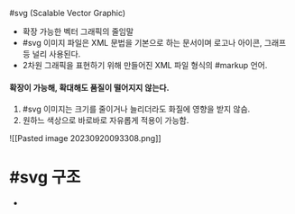 #svg (Scalable Vector Graphic)
-  확장 가능한 벡터 그래픽의 줄임말
-  #svg 이미지 파일은 XML 문법을 기본으로 하는 문서이며 로고나 아이콘, 그래프 등 널리 사용된다.
- 2차원 그래픽을 표현하기 위해 만들어진 XML 파일 형식의 #markup 언어.

#### 확장이 가능해, 확대해도 품질이 떨어지지 않는다.

1. #svg 이미지는 크기를 줄이거나 늘리더라도 화질에 영향을 받지 않슴.
2. 원하느 색상으로 바로바로 자유롭게 적용이 가능함.

![[Pasted image 20230920093308.png]]

# #svg 구조

- 